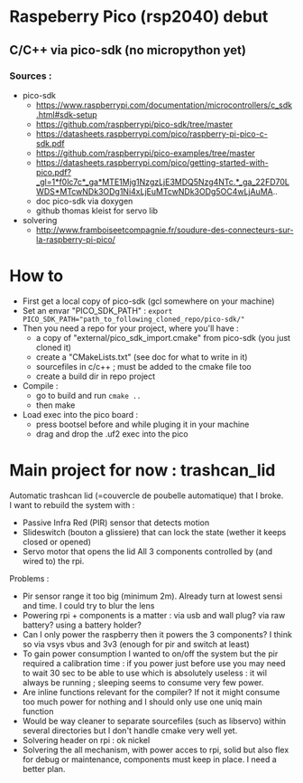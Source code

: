# Raspeberry Pico (rsp2040) debut

## C/C++ via pico-sdk (no micropython yet)

### Sources : 
- pico-sdk
	- https://www.raspberrypi.com/documentation/microcontrollers/c_sdk.html#sdk-setup
	- https://github.com/raspberrypi/pico-sdk/tree/master
	- https://datasheets.raspberrypi.com/pico/raspberry-pi-pico-c-sdk.pdf
	- https://github.com/raspberrypi/pico-examples/tree/master
	- https://datasheets.raspberrypi.com/pico/getting-started-with-pico.pdf?_gl=1*f0lc7c*_ga*MTE1Mjg1NzgzLjE3MDQ5Nzg4NTc.*_ga_22FD70LWDS*MTcwNDk3ODg1Ni4xLjEuMTcwNDk3ODg5OC4wLjAuMA..
	- doc pico-sdk via doxygen
	- github thomas kleist for servo lib
- solvering
	- http://www.framboiseetcompagnie.fr/soudure-des-connecteurs-sur-la-raspberry-pi-pico/

# How to
- First get a local copy of pico-sdk (gcl somewhere on your machine)
- Set an envar "PICO_SDK_PATH" : `export PICO_SDK_PATH="path_to_following_cloned_repo/pico-sdk/"`
- Then you need a repo for your project, where you'll have :
	- a copy of "external/pico_sdk_import.cmake" from pico-sdk (you just cloned it)
	- create a "CMakeLists.txt" (see doc for what to write in it)
	- sourcefiles in c/c++ ; must be added to the cmake file too
	- create a build dir in repo project
- Compile :
	- go to build and run `cmake ..`
	- then make
- Load exec into the pico board :
	- press bootsel before and while pluging it in your machine
	- drag and drop the .uf2 exec into the pico

# Main project for now : trashcan_lid
Automatic trashcan lid (=couvercle de poubelle automatique) that I broke.  
I want to rebuild the system with : 
- Passive Infra Red (PIR) sensor that detects motion
- Slideswitch (bouton a glissiere) that can lock the state (wether it keeps closed or opened)
- Servo motor that opens the lid
All 3 components controlled by (and wired to) the rpi.  

Problems : 
- Pir sensor range it too big (minimum 2m). Already turn at lowest sensi and time. I could try to blur the lens
- Powering rpi + components is a matter : via usb and wall plug? via raw battery? using a battery holder? 
- Can I only power the raspberry then it powers the 3 components? I think so via vsys vbus and 3v3 (enough for pir and switch at least)
- To gain power consumption I wanted to on/off the system but the pir required a calibration time : if you power just before use you may need to wait 30 sec to be able to use which is absolutely useless : it wil always be running ; sleeping seems to consume very few power. 
- Are inline functions relevant for the compiler? If not it might consume too much power for nothing and I should only use one uniq main function
- Would be way cleaner to separate sourcefiles (such as libservo) within several directories but I don't handle cmake very well yet. 
- Solvering header on rpi : ok nickel
- Solvering the all mechanism, with power acces to rpi, solid but also flex for debug or maintenance, components must keep in place. I need a better plan. 